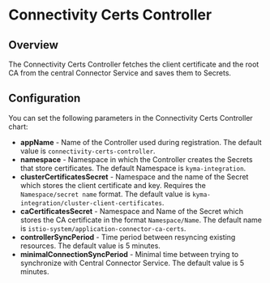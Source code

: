 # Connectivity Certs Controller

## Overview
The Connectivity Certs Controller fetches the client certificate and the root CA from the central Connector Service and saves them to Secrets.

## Configuration
You can set the following parameters in the Connectivity Certs Controller chart:
- **appName** - Name of the Controller used during registration. The default value is `connectivity-certs-controller`.
- **namespace** - Namespace in which the Controller creates the Secrets that store certificates. The default Namespace is `kyma-integration`.
- **clusterCertificatesSecret** - Namespace and the name of the Secret which stores the client certificate and key. Requires the `Namespace/secret name` format. The default value is `kyma-integration/cluster-client-certificates`.
- **caCertificatesSecret** - Namespace and Name of the Secret which stores the CA certificate in the format `Namespace/Name`. The default name is `istio-system/application-connector-ca-certs`.
- **controllerSyncPeriod** - Time period between resyncing existing resources. The default value is 5 minutes.
- **minimalConnectionSyncPeriod** - Minimal time between trying to synchronize with Central Connector Service. The default value is 5 minutes.
 
